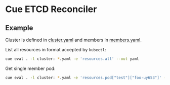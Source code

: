 # Cue ETCD Reconciler

## Example

Cluster is defined in [cluster.yaml](cluster.yaml) and members in [members.yaml](members.yaml).

List all resources in format accepted by `kubectl`:
```sh
cue eval . -l cluster: *.yaml -e 'resources.all' --out yaml    
```

Get single member pod:
```sh
cue eval . -l cluster: *.yaml -e 'resources.pod["test"]["foo-uy653"]' --out yaml 
```